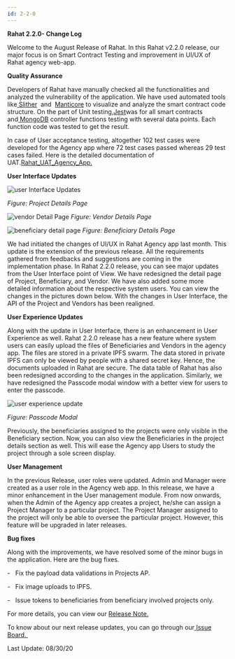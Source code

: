 ```yaml
---
id: 2-2-0
---
```


**Rahat 2.2.0- Change Log** 

Welcome to the August Release of Rahat. In this Rahat v2.2.0 release, our major focus is on Smart Contract Testing and improvement in UI/UX of Rahat agency web-app.

**Quality Assurance** 

Developers of Rahat have manually checked all the functionalities and analyzed the vulnerability of the application. We have used automated tools like[ Slither](https://github.com/crytic/slither/wiki)  and  [Manticore](https://github.com/trailofbits/manticore/wiki) to visualize and analyze the smart contract code structure. On the part of Unit testing,[Jest](https://jestjs.io/)was for all smart contracts and[ MongoDB](https://www.mongodb.com/) controller functions testing with several data points. Each function code was tested to get the result.

In case of User acceptance testing, altogether 102 test cases were developed for the Agency app where 72 test cases passed whereas 29 test cases failed. Here is the detailed documentation of UAT.[Rahat_UAT_Agency_App.](https://bit.ly/3zmWGVj)

**User Interface Updates** 

![user Interface Updates](https://assets.rumsan.com/rumsan-group/userinterfaceupdates.png)

*Figure: Project Details Page*

![vendor Detail Page](https://assets.rumsan.com/rumsan-group/vendor-detail-page.png)
*Figure: Vendor Details Page*

![beneficiary detail page](https://assets.rumsan.com/rumsan-group/beneficiary-details-page.png)
*Figure: Beneficiary Details Page*

We had initiated the changes of UI/UX in Rahat Agency app last month. This update is the extension of the previous release. All the requirements gathered from feedbacks and suggestions are coming in the implementation phase. In Rahat 2.2.0 release, you can see major updates from the User Interface point of View. We have redesigned the detail page of Project, Beneficiary, and Vendor. We have also added some more detailed information about the respective system users. You can view the changes in the pictures down below. With the changes in User Interface, the API of the Project and Vendors has been realigned.  

**User Experience Updates** 

Along with the update in User Interface, there is an enhancement in User Experience as well. Rahat 2.2.0 release has a new feature where system users can easily upload the files of Beneficiaries and Vendors in the agency app. The files are stored in a private IPFS swarm. The data stored in private IPFS can only be viewed by people with a shared secret key. Hence, the documents uploaded in Rahat are secure. The data table of Rahat has also been redesigned according to the changes in the application. Similarly, we have redesigned the Passcode modal window with a better view for users to enter the passcode. 

![user experience update](https://assets.rumsan.com/rumsan-group/user-experience-update.png)

*Figure: Passcode Modal*

Previously, the beneficiaries assigned to the projects were only visible in the Beneficiary section. Now, you can also view the Beneficiaries in the project details section as well. This will ease the Agency app Users to study the project through a sole screen display. 

**User Management** 

In the previous Release, user roles were updated. Admin and Manager were created as a user role in the Agency web app. In this release, we have a minor enhancement in the User management module. From now onwards, when the Admin of the Agency app creates a project, he/she can assign a Project Manager to a particular project. The Project Manager assigned to the project will only be able to oversee the particular project. However, this feature will be upgraded in later releases.

**Bug fixes** 

Along with the improvements, we have resolved some of the minor bugs in the application. Here are the bug fixes.

\-   Fix the payload data validations in Projects AP.

\-   Fix image uploads to IPFS.

\-   Issue tokens to beneficiaries from beneficiary involved projects only.

For more details, you can view our [Release Note.](https://github.com/esatya/rahat/releases/tag/v2.2.0)

To know about our next release updates, you can go through our[ Issue Board. ](https://github.com/esatya/rahat/issues)

Last Update: 08/30/20

